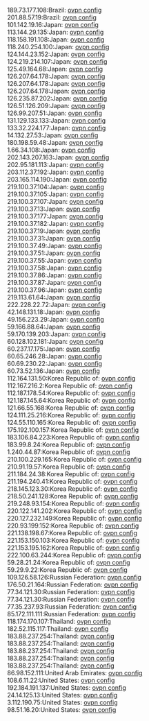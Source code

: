 189.73.177.108:Brazil: [ovpn config](vpn/189_73_177_108.ovpn)  
201.88.57.19:Brazil: [ovpn config](vpn/201_88_57_19.ovpn)  
101.142.19.16:Japan: [ovpn config](vpn/101_142_19_16.ovpn)  
113.144.29.135:Japan: [ovpn config](vpn/113_144_29_135.ovpn)  
118.158.191.108:Japan: [ovpn config](vpn/118_158_191_108.ovpn)  
118.240.254.100:Japan: [ovpn config](vpn/118_240_254_100.ovpn)  
124.144.23.152:Japan: [ovpn config](vpn/124_144_23_152.ovpn)  
124.219.214.107:Japan: [ovpn config](vpn/124_219_214_107.ovpn)  
125.49.164.68:Japan: [ovpn config](vpn/125_49_164_68.ovpn)  
126.207.64.178:Japan: [ovpn config](vpn/126_207_64_178.ovpn)  
126.207.64.178:Japan: [ovpn config](vpn/126_207_64_178.ovpn)  
126.207.64.178:Japan: [ovpn config](vpn/126_207_64_178.ovpn)  
126.235.87.202:Japan: [ovpn config](vpn/126_235_87_202.ovpn)  
126.51.126.209:Japan: [ovpn config](vpn/126_51_126_209.ovpn)  
126.99.207.51:Japan: [ovpn config](vpn/126_99_207_51.ovpn)  
131.129.133.133:Japan: [ovpn config](vpn/131_129_133_133.ovpn)  
133.32.224.177:Japan: [ovpn config](vpn/133_32_224_177.ovpn)  
14.132.27.53:Japan: [ovpn config](vpn/14_132_27_53.ovpn)  
180.198.59.48:Japan: [ovpn config](vpn/180_198_59_48.ovpn)  
1.66.34.108:Japan: [ovpn config](vpn/1_66_34_108.ovpn)  
202.143.207.163:Japan: [ovpn config](vpn/202_143_207_163.ovpn)  
202.95.181.113:Japan: [ovpn config](vpn/202_95_181_113.ovpn)  
203.112.37.192:Japan: [ovpn config](vpn/203_112_37_192.ovpn)  
203.165.114.190:Japan: [ovpn config](vpn/203_165_114_190.ovpn)  
219.100.37.104:Japan: [ovpn config](vpn/219_100_37_104.ovpn)  
219.100.37.105:Japan: [ovpn config](vpn/219_100_37_105.ovpn)  
219.100.37.107:Japan: [ovpn config](vpn/219_100_37_107.ovpn)  
219.100.37.13:Japan: [ovpn config](vpn/219_100_37_13.ovpn)  
219.100.37.177:Japan: [ovpn config](vpn/219_100_37_177.ovpn)  
219.100.37.182:Japan: [ovpn config](vpn/219_100_37_182.ovpn)  
219.100.37.19:Japan: [ovpn config](vpn/219_100_37_19.ovpn)  
219.100.37.31:Japan: [ovpn config](vpn/219_100_37_31.ovpn)  
219.100.37.49:Japan: [ovpn config](vpn/219_100_37_49.ovpn)  
219.100.37.51:Japan: [ovpn config](vpn/219_100_37_51.ovpn)  
219.100.37.55:Japan: [ovpn config](vpn/219_100_37_55.ovpn)  
219.100.37.58:Japan: [ovpn config](vpn/219_100_37_58.ovpn)  
219.100.37.86:Japan: [ovpn config](vpn/219_100_37_86.ovpn)  
219.100.37.87:Japan: [ovpn config](vpn/219_100_37_87.ovpn)  
219.100.37.96:Japan: [ovpn config](vpn/219_100_37_96.ovpn)  
219.113.61.64:Japan: [ovpn config](vpn/219_113_61_64.ovpn)  
222.228.22.72:Japan: [ovpn config](vpn/222_228_22_72.ovpn)  
42.148.131.18:Japan: [ovpn config](vpn/42_148_131_18.ovpn)  
49.156.223.29:Japan: [ovpn config](vpn/49_156_223_29.ovpn)  
59.166.88.64:Japan: [ovpn config](vpn/59_166_88_64.ovpn)  
59.170.139.203:Japan: [ovpn config](vpn/59_170_139_203.ovpn)  
60.128.102.181:Japan: [ovpn config](vpn/60_128_102_181.ovpn)  
60.237.17.175:Japan: [ovpn config](vpn/60_237_17_175.ovpn)  
60.65.246.28:Japan: [ovpn config](vpn/60_65_246_28.ovpn)  
60.69.230.22:Japan: [ovpn config](vpn/60_69_230_22.ovpn)  
60.73.52.136:Japan: [ovpn config](vpn/60_73_52_136.ovpn)  
112.164.131.50:Korea Republic of: [ovpn config](vpn/112_164_131_50.ovpn)  
112.167.216.2:Korea Republic of: [ovpn config](vpn/112_167_216_2.ovpn)  
112.187.178.54:Korea Republic of: [ovpn config](vpn/112_187_178_54.ovpn)  
121.187.145.64:Korea Republic of: [ovpn config](vpn/121_187_145_64.ovpn)  
121.66.55.168:Korea Republic of: [ovpn config](vpn/121_66_55_168.ovpn)  
124.111.25.216:Korea Republic of: [ovpn config](vpn/124_111_25_216.ovpn)  
124.55.110.165:Korea Republic of: [ovpn config](vpn/124_55_110_165.ovpn)  
175.192.100.157:Korea Republic of: [ovpn config](vpn/175_192_100_157.ovpn)  
183.106.84.223:Korea Republic of: [ovpn config](vpn/183_106_84_223.ovpn)  
183.99.8.24:Korea Republic of: [ovpn config](vpn/183_99_8_24.ovpn)  
1.240.44.87:Korea Republic of: [ovpn config](vpn/1_240_44_87.ovpn)  
210.100.229.165:Korea Republic of: [ovpn config](vpn/210_100_229_165.ovpn)  
210.91.19.57:Korea Republic of: [ovpn config](vpn/210_91_19_57.ovpn)  
211.184.24.38:Korea Republic of: [ovpn config](vpn/211_184_24_38.ovpn)  
211.194.240.41:Korea Republic of: [ovpn config](vpn/211_194_240_41.ovpn)  
218.145.123.30:Korea Republic of: [ovpn config](vpn/218_145_123_30.ovpn)  
218.50.241.128:Korea Republic of: [ovpn config](vpn/218_50_241_128.ovpn)  
219.248.93.154:Korea Republic of: [ovpn config](vpn/219_248_93_154.ovpn)  
220.122.141.202:Korea Republic of: [ovpn config](vpn/220_122_141_202.ovpn)  
220.127.232.149:Korea Republic of: [ovpn config](vpn/220_127_232_149.ovpn)  
220.93.199.152:Korea Republic of: [ovpn config](vpn/220_93_199_152.ovpn)  
221.138.198.67:Korea Republic of: [ovpn config](vpn/221_138_198_67.ovpn)  
221.153.150.103:Korea Republic of: [ovpn config](vpn/221_153_150_103.ovpn)  
221.153.195.162:Korea Republic of: [ovpn config](vpn/221_153_195_162.ovpn)  
222.100.63.244:Korea Republic of: [ovpn config](vpn/222_100_63_244.ovpn)  
59.28.21.24:Korea Republic of: [ovpn config](vpn/59_28_21_24.ovpn)  
59.29.9.22:Korea Republic of: [ovpn config](vpn/59_29_9_22.ovpn)  
109.126.58.126:Russian Federation: [ovpn config](vpn/109_126_58_126.ovpn)  
176.50.21.164:Russian Federation: [ovpn config](vpn/176_50_21_164.ovpn)  
77.34.121.30:Russian Federation: [ovpn config](vpn/77_34_121_30.ovpn)  
77.34.121.30:Russian Federation: [ovpn config](vpn/77_34_121_30.ovpn)  
77.35.237.93:Russian Federation: [ovpn config](vpn/77_35_237_93.ovpn)  
85.172.111.111:Russian Federation: [ovpn config](vpn/85_172_111_111.ovpn)  
118.174.170.107:Thailand: [ovpn config](vpn/118_174_170_107.ovpn)  
182.52.115.117:Thailand: [ovpn config](vpn/182_52_115_117.ovpn)  
183.88.237.254:Thailand: [ovpn config](vpn/183_88_237_254.ovpn)  
183.88.237.254:Thailand: [ovpn config](vpn/183_88_237_254.ovpn)  
183.88.237.254:Thailand: [ovpn config](vpn/183_88_237_254.ovpn)  
183.88.237.254:Thailand: [ovpn config](vpn/183_88_237_254.ovpn)  
183.88.237.254:Thailand: [ovpn config](vpn/183_88_237_254.ovpn)  
86.98.152.111:United Arab Emirates: [ovpn config](vpn/86_98_152_111.ovpn)  
108.6.11.22:United States: [ovpn config](vpn/108_6_11_22.ovpn)  
192.184.191.137:United States: [ovpn config](vpn/192_184_191_137.ovpn)  
24.14.125.13:United States: [ovpn config](vpn/24_14_125_13.ovpn)  
3.112.190.75:United States: [ovpn config](vpn/3_112_190_75.ovpn)  
98.51.16.20:United States: [ovpn config](vpn/98_51_16_20.ovpn)  
